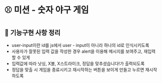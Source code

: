 # ⚾ 미션 - 숫자 야구 게임

## 🎯 기능구현 사항 정리

- user-input이란 id를 js에서 user - input이 아니라 하나의 id로 인식시키도록
- 사용자가 잘못된 입력 값을 작성한 경우 alert을 이용해 메시지를 보여주고, 재입력할 수 있게
- 입력값에 따라 낫싱, X볼, X스트라이크, 정답을 맞추셨습니다!가 출력되도록
- 정답을 맞출 시 게임을 종료시키고 재시작하는 버튼을 보이게 만들고 누르면 재시작하도록
